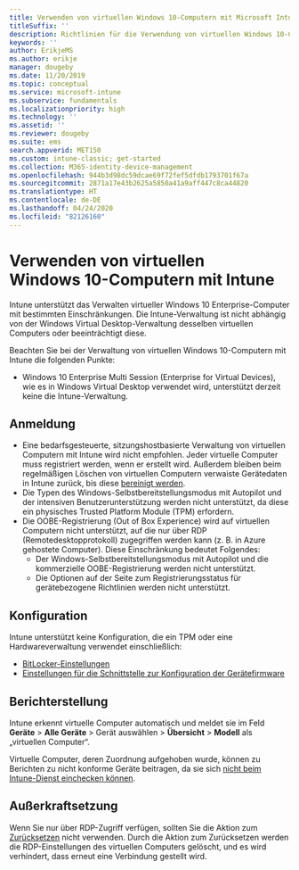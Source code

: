 ```yaml
---
title: Verwenden von virtuellen Windows 10-Computern mit Microsoft Intune
titleSuffix: ''
description: Richtlinien für die Verwendung von virtuellen Windows 10-Computern mit Microsoft Intune
keywords: ''
author: ErikjeMS
ms.author: erikje
manager: dougeby
ms.date: 11/20/2019
ms.topic: conceptual
ms.service: microsoft-intune
ms.subservice: fundamentals
ms.localizationpriority: high
ms.technology: ''
ms.assetid: ''
ms.reviewer: dougeby
ms.suite: ems
search.appverid: MET150
ms.custom: intune-classic; get-started
ms.collection: M365-identity-device-management
ms.openlocfilehash: 944b3d98dc59dcae69f72fef5dfdb1793701f67a
ms.sourcegitcommit: 2871a17e43b2625a5850a41a9aff447c8ca44820
ms.translationtype: HT
ms.contentlocale: de-DE
ms.lasthandoff: 04/24/2020
ms.locfileid: "82126160"
---
```

# <a name="using-windows-10-virtual-machines-with-intune"></a>Verwenden von virtuellen Windows 10-Computern mit Intune

Intune unterstützt das Verwalten virtueller Windows 10 Enterprise-Computer mit bestimmten Einschränkungen. Die Intune-Verwaltung ist nicht abhängig von der Windows Virtual Desktop-Verwaltung desselben virtuellen Computers oder beeinträchtigt diese.

Beachten Sie bei der Verwaltung von virtuellen Windows 10-Computern mit Intune die folgenden Punkte:

- Windows 10 Enterprise Multi Session (Enterprise for Virtual Devices), wie es in Windows Virtual Desktop verwendet wird, unterstützt derzeit keine die Intune-Verwaltung.

## <a name="enrollment"></a>Anmeldung
- Eine bedarfsgesteuerte, sitzungshostbasierte Verwaltung von virtuellen Computern mit Intune wird nicht empfohlen. Jeder virtuelle Computer muss registriert werden, wenn er erstellt wird. Außerdem bleiben beim regelmäßigen Löschen von virtuellen Computern verwaiste Gerätedaten in Intune zurück, bis diese [bereinigt werden](../remote-actions/devices-wipe.md#automatically-delete-devices-with-cleanup-rules). 
- Die Typen des Windows-Selbstbereitstellungsmodus mit Autopilot und der intensiven Benutzerunterstützung werden nicht unterstützt, da diese ein physisches Trusted Platform Module (TPM) erfordern. 
- Die OOBE-Registrierung (Out of Box Experience) wird auf virtuellen Computern nicht unterstützt, auf die nur über RDP (Remotedesktopprotokoll) zugegriffen werden kann (z. B. in Azure gehostete Computer). Diese Einschränkung bedeutet Folgendes:
    - Der Windows-Selbstbereitstellungsmodus mit Autopilot und die kommerzielle OOBE-Registrierung werden nicht unterstützt.
    - Die Optionen auf der Seite zum Registrierungsstatus für gerätebezogene Richtlinien werden nicht unterstützt.


## <a name="configuration"></a>Konfiguration
Intune unterstützt keine Konfiguration, die ein TPM oder eine Hardwareverwaltung verwendet einschließlich:
- [BitLocker-Einstellungen](../configuration/device-profiles.md#endpoint-protection)
- [Einstellungen für die Schnittstelle zur Konfiguration der Gerätefirmware](../configuration/device-profiles.md#device-firmware-configuration-interface)

## <a name="reporting"></a>Berichterstellung
Intune erkennt virtuelle Computer automatisch und meldet sie im Feld **Geräte** > **Alle Geräte** > Gerät auswählen > **Übersicht** > **Modell** als „virtuellen Computer“. 

Virtuelle Computer, deren Zuordnung aufgehoben wurde, können zu Berichten zu nicht konforme Geräte beitragen, da sie sich [nicht beim Intune-Dienst einchecken können](../configuration/device-profile-troubleshoot.md#how-long-does-it-take-for-devices-to-get-a-policy-profile-or-app-after-they-are-assigned).

## <a name="retirement"></a>Außerkraftsetzung
Wenn Sie nur über RDP-Zugriff verfügen, sollten Sie die Aktion zum [Zurücksetzen](../remote-actions/devices-wipe.md#wipe) nicht verwenden. Durch die Aktion zum Zurücksetzen werden die RDP-Einstellungen des virtuellen Computers gelöscht, und es wird verhindert, dass erneut eine Verbindung gestellt wird.



